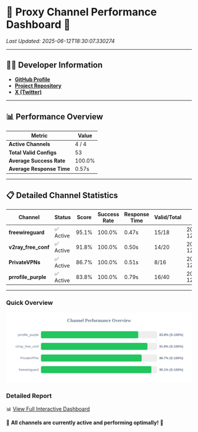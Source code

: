 # 🌟 Proxy Channel Performance Dashboard 🌟

_Last Updated: 2025-06-12T18:30:07.330274_

---

## 👩‍💻 Developer Information

- **[GitHub Profile](https://github.com/4n0nymou3)**  
- **[Project Repository](https://github.com/4n0nymou3/multi-proxy-config-fetcher)**  
- **[X (Twitter)](https://x.com/4n0nymou3)**  

---

## 📊 Performance Overview

| Metric                | Value       |
|-----------------------|-------------|
| **Active Channels**   | 4 / 4       |
| **Total Valid Configs** | 53          |
| **Average Success Rate** | 100.0%      |
| **Average Response Time** | 0.57s       |

---

## 📋 Detailed Channel Statistics

| Channel          | Status     | Score  | Success Rate | Response Time | Valid/Total | Last Success               |
|------------------|------------|--------|--------------|---------------|-------------|----------------------------|
| **freewireguard**  | ✅ Active  | 95.1%  | 100.0% | 0.47s         | 15/18       | 2025-06-12T18:30:07.328467 |
| **v2ray_free_conf**  | ✅ Active  | 91.8%  | 100.0% | 0.50s         | 14/20       | 2025-06-12T18:30:06.286142 |
| **PrivateVPNs**  | ✅ Active  | 86.7%  | 100.0% | 0.51s         | 8/16       | 2025-06-12T18:30:06.827057 |
| **prrofile_purple**  | ✅ Active  | 83.8%  | 100.0% | 0.79s         | 16/40       | 2025-06-12T18:30:05.708319 |

---

### Quick Overview
<div align="center">
  <a href="https://raw.githubusercontent.com/nullluser/NullRepo/refs/heads/main/assets/channel_stats_chart.svg">
    <img src="https://raw.githubusercontent.com/nullluser/NullRepo/refs/heads/main/assets/channel_stats_chart.svg" alt="Source Performance Statistics" width="800">
  </a>
</div>

### Detailed Report
📊 [View Full Interactive Dashboard](https://htmlpreview.github.io/?https://github.com/nullluser/NullRepo/blob/main/assets/performance_report.html)

🎉 **All channels are currently active and performing optimally!** 🎉
